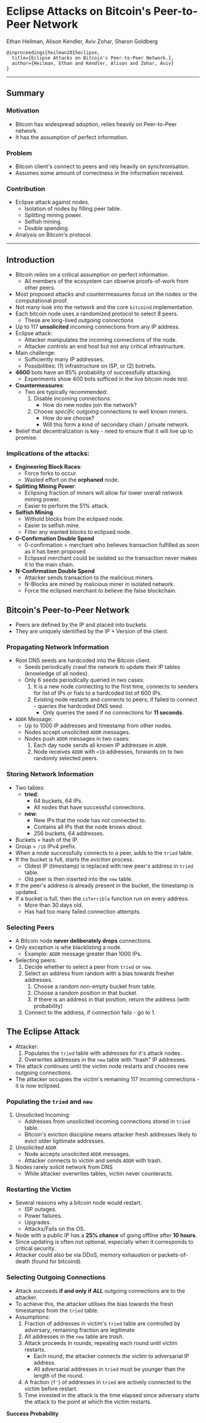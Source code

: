 # Eclipse Attacks on Bitcoin's Peer-to-Peer Network

Ethan Heilman, Alison Kendler, Aviv Zohar, Sharon Goldberg

```
@inproceedings{heilman2015eclipse,
  title={Eclipse Attacks on Bitcoin's Peer-to-Peer Network.},
  author={Heilman, Ethan and Kendler, Alison and Zohar, Aviv}
}
```

---

## Summary

### Motivation

* Bitcoin has widespread adoption, relies heavily on Peer-to-Peer network.
* It has the assumption of perfect information.

### Problem

* Bitcoin client's connect to peers and rely heavily on synchronisation.
* Assumes some amount of correctness in the information received.

### Contribution

* Eclipse attack against nodes.
    * Isolation of nodes by filling peer table.
    * Splitting mining power.
    * Selfish mining.
    * Double spending.
* Analysis on Bitcoin's protocol.

---

## Introduction

* Bitcoin relies on a critical assumption on perfect information.
    * All members of the ecosystem can observe proofs-of-work from other peers.
* Most proposed attacks and countermeasures focus on the nodes or the computational proof.
* Not many look into the network and the core `bitcoind` implementation.
* Each bitcoin node uses a randomized protocol to select 8 peers.
    * These are long-lived *outgoing connections*
* Up to 117 **unsolicited** incoming connections from any IP address.
* Eclipse attack:
    * Attacker manipulates the incoming connections of the node.
    * Attacker controls an end host but not any critical infrastructure.
* Main challenge:
    * Sufficiently many IP addresses.
    * Possibilities: (1) infrastructure on ISP, or (2) botnets.
* **4600** bots have an 85% probability of successfully attacking.
    * Experiments show 400 bots sufficed in the live bitcoin node test.
* **Countermeasures**:
    * Two are typically recommended:
        1. Disable incoming connections.
            * How do new nodes join the network?
        2. Choose *specific* outgoing connections to well known miners.
            * How do we choose?
            * Will this form a kind of secondary chain / private network.
* Belief that decentralization is key - need to ensure that it will live up to promise.

### Implications of the attacks:

* **Engineering Block Races**:
    * Force forks to occur.
    * Wasted effort on the **orphaned** node.
* **Splitting Mining Power**:
    * Eclipsing fraction of miners will allow for lower overall network mining power.
    * Easier to perform the 51% attack.
 * **Selfish Mining**
    * Withold blocks from the eclipsed node.
    * Easier to selfish mine.
    * Filter any wanted blocks to eclipsed node.
* **0-Confirmation Double Spend**
    * 0-confirmation = merchant who believes transaction fulfilled as soon as it has been proposed.
    * Eclipsed merchant could be isolated so the transaction never makes it to the main chain.
* **N-Confirmation Double Spend**
    * Attacker sends transaction to the malicious miners.
    * N-Blocks are mined by malicious miner in isolated network.
    * Force the eclipsed merchant to believe the false blockchain.

## Bitcoin's Peer-to-Peer Network

* Peers are defined by the IP and placed into buckets.
* They are uniquely identified by the IP + Version of the client.

### Propagating Network Information

* Root DNS seeds are hardcoded into the Bitcoin client.
    * Seeds periodically crawl the network to update their IP tables (knowledge of all nodes).
    * Only 6 seeds periodically queried in two cases:
        1. It is a new node connecting to the first time, connects to seeders for list of IPs or fials to a hardcoded list of 600 IPs.
        2. Existing node restarts and connects to peers; if failed to connect - queries the hardcoded DNS seed.
            * Only queries the seed if no connections for **11 seconds**.
* `ADDR` Message:
    * Up to 1000  IP addresses and timestamp from other nodes.
    * Nodes accept unsolicited `ADDR` messages.
    * Nodes push `ADDR` messages in two cases:
        1. Each day node sends all known IP addresses in `ADDR`.
        2. Node receives `ADDR` with `<10` addresses, forwards on to two randomly selected peers.

### Storing Network Information

* Two tables:
    * **tried**:
        * 64 buckets, 64 IPs.
        * All nodes that have successful connections.
    * **new**:
        * New IPs that the node has not connected to.
        * Contains all IPs that the node knows about.
        * 256 buckets, 64 addresses.
* Buckets = hash of the IP.
* Group = `/16` IPv4 prefix.
* When a node successfully connects to a peer, adds to the `tried` table.
* If the bucket is full, starts the *eviction* process.
    * Oldest IP (timestamp) is replaced with new peer's address in `tried` table.
    * Old peer is then inserted into the `new` table.
* If the peer's address is already present in the bucket, the timestamp is updated.
* If a bucket is full, then the `isTerrible` function run on every address.
    * More than 30 days old.
    * Has had too many failed connection attempts.

### Selecting Peers

* A Bitcoin node **never deliberately drops** connections.
* Only exception is whe blacklisting a node.
    * Example: `ADDR` message greater than 1000 IPs.
* Selecting peers:
    1. Decide whether to select a peer from `tried` or `new`.
    2. Select an address from random with a bias towards fresher addresses.
        1. Choose a random non-empty bucket from table.
        2. Choose a random position in that bucket.
        3. If there is an address in that position, return the address (with probability)
    3. Connect to the address, if connection fails - go to 1.

## The Eclipse Attack

* Attacker:
    1. Populates the `tried` table with addresses for it's attack nodes.
    2. Overwrites addresses in the `new` table with "trash" IP addresses.
* The attack continues until the victim node restarts and chooses new outgoing connections.
* The attacker occupies the victim's remaining 117 incoming connections - it is now eclipsed.

### Populating the `tried` and `new`

1. Unsolicited Incoming:
    * Addresses from unsolicited incoming connections stored in `tried` table.
    * Bitcoin's eviction discipline means attacker fresh addresses likely to evict older ligitimate addresses.
2. Unsolicited `ADDR`
    * Node accepts unsolicited `ADDR` messages.
    * Attacker connects to victim and sends `ADDR` with trash.
3. Nodes rarely solicit network from DNS
    * While attacker overwrites tables, victim never counteracts.

### Restarting the Victim

* Several reasons why a bitcoin node would restart.
    * ISP outages.
    * Power failures.
    * Upgrades.
    * Attacks/Fails on the OS.
* Node with a public IP has a **25% chance** of going offline after **10 hours**.
* Since updating is often not optional, especially when it corresponds to critical security.
* Attacker could also be via DDoS, memory exhaustion or packets-of-death (found for bitcoind).

### Selecting Outgoing Connections

* Attack succeeds **if and only if** ***ALL*** outgoing connections are to the attacker.
* To achieve this, the attacker utilises the bias towards the fresh timestamps from the `tried` table.
* Assumptions:
    1. Fraction of addresses in victim's `tried` table are controlled by adversary, remaining fraction are legitimate
    2. All addresses in the `new` table are *trash*.
    3. Attack proceeds in rounds, repeating each round until victim restarts.
        * Each round, the attacker connects the victim to adversarial IP address.
        * All adversarial addresses in `tried` must be younger than the length of the round.
    4. A fraction (`f'`) of addresses in `tried` are actively connected to the victim before restart.
    5. Time invested in the attack is the time elapsed since adversary starts the attack to the point at which the victim restarts.

**Success Probability**
